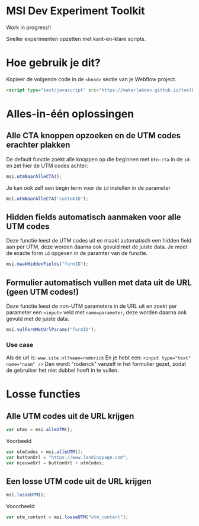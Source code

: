 # MSI Dev Experiment Toolkit
Work in progress!!

Sneller experimenten opzetten met kant-en-klare scripts.

# Hoe gebruik je dit?

Kopieer de volgende code in de `<head>` sectie van je Webflow project.

``` html
<script type="text/javascript" src="https://makerlabdev.github.io/toolkit/msitoolkit.js"></script>
```

# Alles-in-één oplossingen

## Alle CTA knoppen opzoeken en de UTM codes erachter plakken

De default functie zoekt alle knoppen op die beginnen met `btn-cta` in de `id` en zet hier de UTM codes achter:

```javascript
msi.utmNaarAlleCTA();
````

Je kan ook zelf een begin term voor de `id` instellen in de parameter
```javascript
msi.utmNaarAlleCTA("customID");
````

## Hidden fields automatisch aanmaken voor alle UTM codes 

Deze functie leest de UTM codes uit en maakt automatisch een hidden field aan per UTM, deze worden daarna ook gevuld met de juiste data.
Je moet de exacte form `id` opgeven in de paramter van de functie.
```javascript
msi.maakHiddenFields("formID");
```

## Formulier automatisch vullen met data uit de URL (geen UTM codes!)
Deze functie leest de non-UTM parameters in de URL uit en zoekt per parameter een `<input>` veld met `name=parameter`, deze worden daarna ook gevuld met de juiste data.
```javascript
msi.vulFormMetUrlParams("formID");
```

### Use case
Als de url is: `www.site.nl?naam=roderick`
En je hebt een: `<input type="text" name="naam" />`
Dan wordt "roderick" vanzelf in het formulier gezet, zodat de gebruiker het niet dubbel hoeft in te vullen.

# Losse functies

## Alle UTM codes uit de URL krijgen

```javascript
var utms = msi.alleUTM();
```

Voorbeeld

```javascript
var utmCodes = msi.alleUTM();
var buttonUrl = "https://www.landingpage.com";
var nieuweUrl = buttonUrl + utmCodes;
```

## Een losse UTM code uit de URL krijgen

```javascript
msi.losseUTM();
```

Vooorbeeld
```javascript
var utm_content = msi.losseUTM("utm_content");
```

